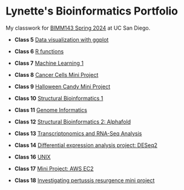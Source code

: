 # Lynette's Bioinformatics Portfolio

My classwork for [BIMM143 Spring 2024](https://bioboot.github.io/bimm143_S24/) at UC San Diego.

- **Class 5** [Data visualization with ggplot](class05/class05.md)
  
- **Class 6** [R functions](Class06/class06.md)
  
- **Class 7** [Machine Learning 1](Class07/Class07.md)

- **Class 8** [Cancer Cells Mini Project]()

- **Class 9** [Halloween Candy Mini Project]()

- **Class 10** [Structural Bioinformatics 1]()

- **Class 11** [Genome Informatics]()

- **Class 12** [Structural Bioinformatics 2: Alphafold]()

- **Class 13** [Transcriptonomics and RNA-Seq Analysis]()

- **Class 14** [Differential expression analysis project: DESeq2]()

- **Class 16** [UNIX]()

- **Class 17** [Mini Project: AWS EC2]()

- **Class 18** [Investigating pertussis resurgence mini project]()
